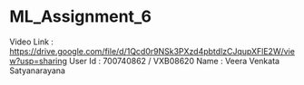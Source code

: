 # ML_Assignment_6
Video Link :  https://drive.google.com/file/d/1Qcd0r9NSk3PXzd4pbtdlzCJqupXFlE2W/view?usp=sharing
User Id : 700740862 / VXB08620
Name : Veera Venkata Satyanarayana
